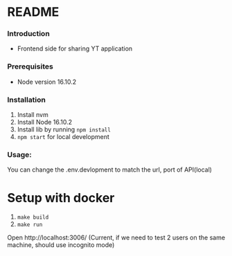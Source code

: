 # README

### Introduction
- Frontend side for sharing YT application

### Prerequisites
- Node version 16.10.2

### Installation
1. Install nvm
2. Install Node 16.10.2
3. Install lib by running `npm install`
4. `npm start` for local development

### Usage:
You can change the .env.devlopment to match the url, port of API(local)

# Setup with docker
1. `make build`
2. `make run`

Open http://localhost:3006/
(Current, if we need to test 2 users on the same machine, should use incognito mode)
